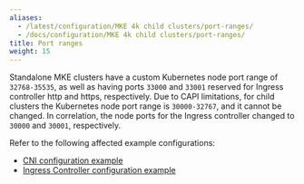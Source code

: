 ```yaml
---
aliases:
  - /latest/configuration/MKE 4k child clusters/port-ranges/
  - /docs/configuration/MKE 4k child clusters/port-ranges/
title: Port ranges
weight: 15
---
```


Standalone MKE clusters have a custom Kubernetes node port range of
`32768-35535`, as well as having ports `33000` and `33001` reserved for
Ingress controller http and https, respectively. Due to CAPI limitations, for
child clusters the Kubernetes node port range is `30000-32767`, and it cannot
be changed. In correlation, the node ports for the Ingress controller changed
to `30000` and `30001`, respectively.

Refer to the following affected example configurations:

- [CNI configuration example](../../container-network-interface/cni-configuration-example/)
- [Ingress Controller configuration example](../../../configuration/ingress/#example-ingress-controller-configuration)